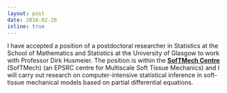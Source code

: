 ```yaml
---
layout: post
date: 2018-02-26
inline: true
---
```


I have accepted a position of a postdoctoral researcher in Statistics  at the  School of Mathematics and Statistics at the University of Glasgow to work with Professor Dirk Husmeier. The position is within the [__SofTMech Centre__](http://softmech.org) (SofTMech) (an EPSRC centre for Multiscale Soft Tissue Mechanics) and I will carry out research on computer-intensive statistical inference in soft-tissue mechanical models based on partial differential equations. 